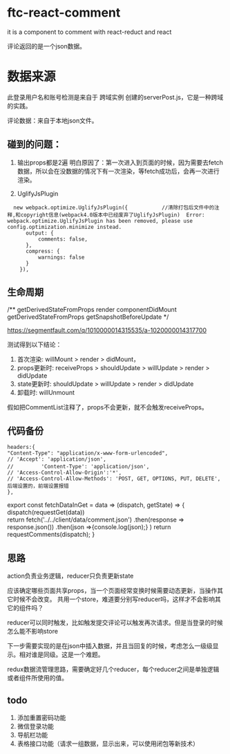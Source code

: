 # ftc-react-comment
it is a component to comment with react-reduct and react

评论返回的是一个json数据。

# 数据来源
此登录用户名和账号检测是来自于 跨域实例 创建的serverPost.js，它是一种跨域的实践。

评论数据：来自于本地json文件。


## 碰到的问题：
1. 输出props都是2遍
明白原因了：第一次进入到页面的时候，因为需要去fetch数据，所以会在没数据的情况下有一次渲染，等fetch成功后，会再一次进行渲染。




2. UglifyJsPlugin
```
  new webpack.optimize.UglifyJsPlugin({           //清除打包后文件中的注释,和copyright信息(webpack4.0版本中已经废弃了UglifyJsPlugin)  Error: webpack.optimize.UglifyJsPlugin has been removed, please use config.optimization.minimize instead.
      output: {
          comments: false,
      },
      compress: {
          warnings: false
      }
    }),
```
## 生命周期
/**
  getDerivedStateFromProps
  render
  componentDidMount
  getDerivedStateFromProps
  getSnapshotBeforeUpdate
 */

 https://segmentfault.com/q/1010000014315535/a-1020000014317700

测试得到以下结论：

1) 首次渲染: willMount > render > didMount， 
2) props更新时: receiveProps > shouldUpdate > willUpdate > render > didUpdate 
3) state更新时: shouldUpdate > willUpdate > render > didUpdate 
3) 卸载时: willUnmount

假如把CommentList注释了，props不会更新，就不会触发receiveProps。

## 代码备份

```
headers:{ 
"Content-Type": "application/x-www-form-urlencoded",
// 'Accept': 'application/json',
//    　　　'Content-Type': 'application/json',
// 'Access-Control-Allow-Origin':'*',
// 'Access-Control-Allow-Methods': 'POST, GET, OPTIONS, PUT, DELETE',后端设置的，前端设置报错
},
```
 export const fetchDataInGet = data => (dispatch, getState)  => {
      dispatch(requestGet(data))  
      return fetch('../../client/data/comment.json')
      .then(response => response.json())
      .then(json =>{console.log(json);} ) 
     return requestComments(dispatch);
 }

 ## 思路
 action负责业务逻辑，reducer只负责更新state

应该确定哪些页面共享props，当一个页面经常变换时候需要动态更新，当操作其它时候不会改变。
共用一个store，难道要分别写reducer吗，这样才不会影响其它的组件吗？

reducer可以同时触发，比如触发提交评论可以触发再次请求。但是当登录的时候怎么能不影响store

下一步需要实现的是在json中插入数据，并且当回复的时候，考虑怎么一级级显示。相对谁是同级。这是一个难题。

redux数据流管理思路，需要确定好几个reducer，每个reducer之间是单独逻辑或者组件所使用的值。

## todo
1. 添加重置密码功能
2. 微信登录功能
3. 导航栏功能
4. 表格接口功能（请求一组数据，显示出来，可以使用闭包等新技术）